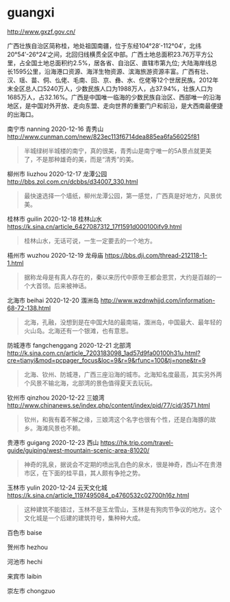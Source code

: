 # guangxi

http://www.gxzf.gov.cn/

广西壮族自治区简称桂，地处祖国南疆，位于东经104°28′-112°04′，北纬20°54′-26°24′之间，北回归线横贯全区中部。广西土地总面积23.76万平方公里，占全国土地总面积约2.5%，居各省、自治区、直辖市第九位; 大陆海岸线总长1595公里，沿海港口资源、海洋生物资源、滨海旅游资源丰富。广西有壮、汉、瑶、苗、侗、仫佬、毛南、回、京、彝、水、仡佬等12个世居民族。2012年末全区总人口5240万人，少数民族人口为1988万人，占37.94%，壮族人口为1685万人，占32.16%。广西是中国唯一临海的少数民族自治区、西部唯一的沿海地区，是中国对外开放、走向东盟、走向世界的重要门户和前沿，是大西南最便捷的出海口。

南宁市 nanning 2020-12-16 青秀山 http://www.cunman.com/new/823ec113f6714dea885ea6fa56025f81

> 半城绿树半城楼的南宁，真的很美，青秀山是南宁唯一的5A景点就更美了，不是那种雄奇的美，而是“清秀”的美。

柳州市 liuzhou 2020-12-17 龙潭公园 http://bbs.zol.com.cn/dcbbs/d34007_330.html

> 最快速选择一个墙纸，柳州龙潭公园，第一感觉，广西真是好地方，风景优美。

桂林市 guilin 2020-12-18 桂林山水 https://k.sina.cn/article_6427087312_17f1591d000100ifv9.html

> 桂林山水，无话可说，一生一定要去的一个地方。

梧州市 wuzhou 2020-12-19 龙母庙 https://bbs.dji.com/thread-212118-1-1.html

> 据称龙母是有真人存在的，秦以来历代中原帝王都会恩赏，大约是百越的一个大首领。后来被神话。

北海市 beihai 2020-12-20 涠洲岛 http://www.wzdnwhjjd.com/information-68-72-138.html

> 北海，孔融，没想到是在中国大陆的最南端，涠洲岛，中国最大、最年轻的火山岛。北海还有一个银滩，也有意思。

防城港市 fangchenggang 2020-12-21 北部湾 http://k.sina.com.cn/article_7203183098_1ad57d9fa00100h31u.html?cre=tianyi&mod=pcpager_focus&loc=9&r=9&rfunc=100&tj=none&tr=9

> 北海、钦州、防城港，广西三座沿海的城市。北海知名度最高，其实另外两个风景不输北海，北部湾的景色值得夏天去玩玩。

钦州市 qinzhou 2020-12-22 三娘湾 http://www.chinanews.se/index.php/content/index/pid/77/cid/3571.html

> 钦州，和我有着不解之缘，三娘湾这个名字也很有个性，还是白海豚的故乡。海滩风景也不赖。

贵港市 guigang 2020-12-23 西山 https://hk.trip.com/travel-guide/guiping/west-mountain-scenic-area-81020/

> 神奇的乳泉，据说会不定期的喷出乳白色的泉水，很是神奇，西山不在贵港市区，在下面的桂平县，其人颇有争抢之势。

玉林市 yulin 2020-12-24 云天文化城 https://k.sina.cn/article_1197495084_p4760532c02700h16z.html

> 这种建筑不能错过，玉林不是玉龙雪山，玉林是有狗肉节争议的地方。这个文化城是一个后建的建筑符号，集种种大成。

百色市 baise

贺州市 hezhou

河池市 hechi

来宾市 laibin

崇左市 chongzuo

